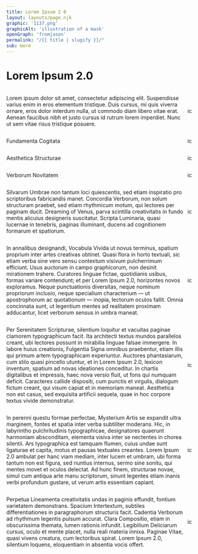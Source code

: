 ```yaml
---
title: Lorem Ipsum 2 0
layout: layouts/page.njk
graphic: '1137.png'
graphicAlt: 'illustration of a mask'
openGraph: 'fromjason'
permalink: "/{{ title | slugify }}/"
sub: more
---
```


# Lorem Ipsum 2.0

<!-- CSS for the elements -->
<style>
.ipsum-div {
    justify-content: space-between;
    align-items: center;
    display: flex;
}
.lorem-para {
    flex: 1;
}
.copy-btn {
    cursor: pointer;
    padding: 10px;
    text-decoration: none;
		max-width: 100%;
    display: inline-block;
}
.copy-icon {
		max-width: 100%;
    vertical-align: middle;
    display: inline-block;
    cursor: pointer;
    width: 17px;
}

</style>

<!-- Mark up. Each p has a unique id and each a has respective data-target -->
<div class="ipsum-div">
  <p id="lorem-1" class="lorem-para">
    Lorem ipsum dolor sit amet, consectetur adipiscing elit. Suspendisse varius
    enim in eros elementum tristique. Duis cursus, mi quis viverra ornare, eros
    dolor interdum nulla, ut commodo diam libero vitae erat. Aenean faucibus
    nibh et justo cursus id rutrum lorem imperdiet. Nunc ut sem vitae risus
    tristique posuere.
  </p>
  <a
    role="button"
    data-target="lorem-1"
    class="copy-btn"
    ><img
      src="/img/copytext.svg"
      loading="lazy"
      width="20px"
      alt="icon for copying text"
      class="copy-icon"
  /></a>
</div>
<div class="ipsum-div">
  <p id="lorem-2" class="lorem-para">
   Fundamenta Cogitata
  </p>
  <a
    role="button"
    data-target="lorem-2"
    class="copy-btn"
    ><img
      src="/img/copytext.svg"
      loading="lazy"
      width="20px"
      alt="icon for copying text"
      class="copy-icon"
  /></a>
</div>
<div class="ipsum-div">
  <p id="lorem-3" class="lorem-para">
   Aesthetica Structurae
  </p>
  <a
    role="button"
    data-target="lorem-3"
    class="copy-btn"
    ><img
      src="/img/copytext.svg"
      loading="lazy"
      width="20px"
      alt="icon for copying text"
      class="copy-icon"
  /></a>
</div>
<div class="ipsum-div">
  <p id="lorem-4" class="lorem-para">
   Verborum Novitatem
  </p>
  <a
    role="button"
    data-target="lorem-4"
    class="copy-btn"
    ><img
      src="/img/copytext.svg"
      loading="lazy"
      width="20px"
      alt="icon for copying text"
      class="copy-icon"
  /></a>
</div>
<div class="ipsum-div">
  <p id="lorem-5" class="lorem-para">
Silvarum Umbrae non tantum loci quiescentis, sed etiam inspiratio pro scriptoribus fabricandis manet. Concordia Verborum, non solum structuram praebet, sed etiam rhythmicum motum, qui lectores per paginam ducit. Dreaming of Venus, parva scintilla creativitatis in fundo mentis alicuius designeris suscitatur. Scripta Luminaria, quasi lucernae in tenebris, paginas illuminant, ducens ad cognitionem formarum et spatiorum.
  </p>
  <a
    role="button"
    data-target="lorem-5"
    class="copy-btn"
    ><img
      src="/img/copytext.svg"
      loading="lazy"
      width="20px"
      alt="icon for copying text"
      class="copy-icon"
  /></a>
</div>
<div class="ipsum-div">
  <p id="lorem-6" class="lorem-para">
In annalibus designandi, Vocabula Vivida ut novus terminus, spatium proprium inter artes creativas obtinet. Quasi flora in horto textuali, sic etiam verba sine vero sensu contextum visivum pulcherrimum efficiunt. Usus auctorum in campo graphicorum, non desinit mirationem trahere. Curatores linguae fictae, quotidianis usibus, formas variare contendunt; et per Lorem Ipsum 2.0, horizontes novos exploramus. Neque punctuationis diversitas, neque nominum propriorum inclusio, neque specialium characterium — ut apostrophorum ac quotationum — inopia, lectorum oculos fallit. Omnia concinnata sunt, ut legentium mentes ad realitatem proximam adducantur, licet verborum sensus in umbra maneat.   
  </p>
  <a
    role="button"
    data-target="lorem-6"
    class="copy-btn"
    ><img
      src="/img/copytext.svg"
      loading="lazy"
      width="20px"
      alt="icon for copying text"
      class="copy-icon"
  /></a>
</div>
<div class="ipsum-div">
  <p id="lorem-7" class="lorem-para">
Per Serenitatem Scripturae, silentium loquitur et vacuitas paginae clamorem typographicum facit. Ita architecti textus mundos parallelos creant, ubi lectores possunt in mirabilia linguae falsae immergere. In labore huius creationis, Fulgentia Signa omnibus praebentur, etiam illis qui primum artem typographicam experiuntur. Auctores phantasiarum, cum stilo quasi pincello utuntur, et in Lorem Ipsum 2.0, lexicon inventum, spatium ad novas ideationes conceditur. In chartis digitalibus et impressis, haec nova versio fluit, ut fons qui numquam deficit. Caracteres callide dispositi, cum punctis et virgulis, dialogum fictum creant, qui visum capiat et in memoriam maneat. Aesthetica non est casus, sed exquisita artificii sequela, quae in hoc corpore textus vivide demonstratur.   
  </p>
  <a
    role="button"
    data-target="lorem-7"
    class="copy-btn"
    ><img
      src="/img/copytext.svg"
      loading="lazy"
      width="20px"
      alt="icon for copying text"
      class="copy-icon"
  /></a>
</div>
<div class="ipsum-div">
  <p id="lorem-8" class="lorem-para">
 In perenni questu formae perfectae, Mysterium Artis se expandit ultra marginem, fontes et spatia inter verba subtiliter moderans. Hic, in labyrintho pulchritudinis typographicae, designatores quaerunt harmoniam absconditam, elementa visiva inter se nectentes in chorea silentii. Ars typographica est tamquam flumen, cuius undae sunt ligaturae et capita, motus et pausas textuales creantes. Lorem Ipsum 2.0 ambulat per hanc viam mediam, inter lucem et umbram, ubi forma tantum non est figura, sed nuntius internus, sermo sine sonitu, qui mentes movet et oculos delectat. Ad hunc finem, structurae novae, simul cum antiqua arte manu scriptorum, sinunt legentes etiam inanis verbi profundum gustare, ut verum artis essentiam capiant.  
  </p>
  <a
    role="button"
    data-target="lorem-8"
    class="copy-btn"
    ><img
      src="/img/copytext.svg"
      loading="lazy"
      width="20px"
      alt="icon for copying text"
      class="copy-icon"
  /></a>
</div>
<div class="ipsum-div">
  <p id="lorem-9" class="lorem-para">
 Perpetua Lineamenta creativitatis undas in paginis effundit, fontium varietatem demonstrans. Spacium Intertextum, subtiles differentiationes in paragraphorum structuris facit. Cadentia Verborum ad rhythmum legentis pulsum accurat. Clara Compositio, etiam in obscurissima themata, lumen rationis infundit. Legibilium Deliciarum cursus, oculo et mente placet, nulla reali materia innixa. Paginae Vitae, quasi vivens creatura, cum lectoribus spirat. Lorem Ipsum 2.0, silentium loquens, eloquentiam in absentia vocis offert.  
  </p>
  <a
    role="button"
    data-target="lorem-9"
    class="copy-btn"
    ><img
      src="/img/copytext.svg"
      loading="lazy"
      width="20px"
      alt="icon for copying text"
      class="copy-icon"
  /></a>
</div>
<!-- Javascript -->
<script>
// This script sets up the copy functionality for each button

// Function to copy text to clipboard
function copyTextToClipboard(text) {
  navigator.clipboard.writeText(text).then(function() {
    alert('Text successfully copied to clipboard');
  }).catch(function(err) {
    alert('Error in copying text: ' + err);
  });
}

// Event listener for all copy buttons
document.querySelectorAll('.copy-btn').forEach(function(button) {
  button.addEventListener('click', function(event) {
    // Get the ID of the target element from the data-target attribute
    var targetId = event.target.getAttribute('data-target');
    var text = document.getElementById(targetId).innerText;
    copyTextToClipboard(text);
  });
});
</script>
